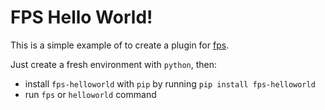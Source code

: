 # FPS Hello World!

This is a simple example of to create a plugin for [fps](https://github.com/adriendelsalle/fps).

Just create a fresh environment with `python`, then:

- install `fps-helloworld` with `pip` by running `pip install fps-helloworld`
- run `fps` or `helloworld` command
